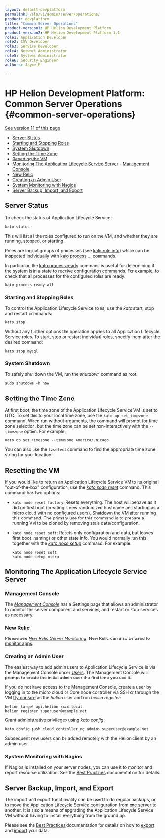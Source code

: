 ```yaml
---
layout: default-devplatform
permalink: /als/v1/admin/server/operations/
product: devplatform
title: "Common Server Operations"
product-version1: HP Helion Development Platform
product-version2: HP Helion Development Platform 1.1
role1: Application Developer
role2: ISV Developer 
role3: Service Developer
role4: Network Administrator
role5: Systems Administrator 
role6: Security Engineer
authors: Jayme P

---
```

<!--PUBLISHED-->

# HP Helion Development Platform: Common Server Operations {#common-server-operations}
[See version 1.1 of this page](/helion/devplatform/1.1/als/admin/server/operations/)


- [Server Status](#server-status)
- [Starting and Stopping Roles](#starting-and-stopping-roles)
-   [System Shutdown](#system-shutdown)
-   [Setting the Time Zone](#setting-the-time-zone)
-   [Resetting the VM](#resetting-the-vm)
-   [Monitoring The Application Lifecycle Service Server](#monitoring-the-helion-server)        -   [Management Console](#management-console)
-   [New Relic](#new-relic)
-   [Creating an Admin User](#creating-an-admin-user)
-   [System Monitoring with Nagios](#system-monitoring-with-nagios)
-   [Server Backup, Import, and Export](#server-backup-import-and-export)

Server Status[](#server-status "Permalink to this headline")
-------------------------------------------------------------

To check the status of Application Lifecycle Service:

    kato status

This will list all the roles configured to run on the VM, and whether
they are running, stopped, or starting.

Roles are logical groups of processes (see [kato role info](/als/v1/admin/reference/kato-ref/#kato-command-ref-role-info)) which can be inspected individually with [kato process
...](/als/v1/admin/reference/kato-ref/#kato-command-ref-process-list) commands.

In particular, the [kato process ready](/als/v1/admin/reference/kato-ref/#kato-command-ref-process-ready) command is useful for determining if the system is in a state to receive [configuration commands](/als/v1/admin/server/configuration/#server-configuration). For example, to check that all processes for the configured roles are ready:

    kato process ready all

### Starting and Stopping Roles[](#starting-and-stopping-roles "Permalink to this headline")

To control the Application Lifecycle Service roles, use the *kato* start,
stop and restart commands:

    kato stop

Without any further options the operation applies to all Application Lifecycle Service roles.
To start, stop or restart individual roles, specify them after the
desired command:

    kato stop mysql

### System Shutdown[](#system-shutdown "Permalink to this headline")

To safely shut down the VM, run the *shutdown* command as root:

    sudo shutdown -h now

Setting the Time Zone[](#setting-the-time-zone "Permalink to this headline")
-----------------------------------------------------------------------------

At first boot, the time zone of the Application Lifecycle Service VM is set to UTC. To set this to your local time zone, use the `kato op set_timezone` command. When run without arguments, the command will prompt
for time zone selection, but the time zone can be set non-interactively
with the `--timezone` option. For example:

    kato op set_timezone --timezone America/Chicago

You can also use the `tzselect` command to find the
appropriate time zone string for your location.

Resetting the VM[](#resetting-the-vm "Permalink to this headline")
-------------------------------------------------------------------

If you would like to return an Application Lifecycle Service VM to its original
"out-of-the-box" configuration, use the [*kato node reset*](/als/v1/admin/reference/kato-ref/#kato-command-ref-node-attach) command. This command has two options:

-   `kato node reset factory`: Resets everything.
    The host will behave as it did on first boot (creating a new
    randomized hostname and starting as a micro cloud with no configured
    users). Shutdown the VM after running this command. The primary use
    for this command is to prepare a running VM to be cloned by removing
    stale data/configuration.

-   `kato node reset soft`: Resets only
    configuration and data, but leaves first boot (naming) or other
    state info. You would normally run this together with the [*kato
    node
    setup*](/als/v1/admin/reference/kato-ref/#kato-command-ref-node-attach)
    command. For example:

        kato node reset soft
        kato node setup micro

Monitoring The Application Lifecycle Service Server[](#monitoring-the-helion-server "Permalink to this headline")
-----------------------------------------------------------------------------------------------

### Management Console[](#management-console "Permalink to this headline")

The [*Management Console*](/als/v1/user/console/#management-console) has a Settings page that allows an administrator to monitor the server component and services, and restart or stop services as necessary.

### New Relic[](#new-relic "Permalink to this headline")

Please see [*New Relic Server Monitoring*](/als/v1/admin/best-practices/#bestpractices-nrsysmond). New Relic can also be used to [monitor apps](/als/v1/user/deploy/newrelic/#newrelic).

### Creating an Admin User[](#creating-an-admin-user "Permalink to this headline")

The easiest way to add admin users to Application Lifecycle Service is via the Management
Console under [Users](/als/v1/admin/console/customize/#console-users). The Management Console will prompt to create the initial admin user the first time you use it.

If you do not have access to the Management Console, create a user by logging in to the micro cloud or Core node controller via SSH or through the VM [tty console](/als/v1/user/reference/glossary/#term-tty-console) as the *helion* user and run *helion register*:

    helion target api.helion-xxxx.local
    helion register superuser@example.net

Grant administrative privileges using *kato config*:

    kato config push cloud_controller_ng admins superuser@example.net

Subsequent new users can be added remotely with the Helion client by an admin user.

### System Monitoring with Nagios[](#system-monitoring-with-nagios "Permalink to this headline")

If Nagios is installed on your server nodes, you can use it to monitor
and report resource utilization. See the [Best Practices](/als/v1/admin/best-practices/#bestpractices-nagios) documentation for details.

## Server Backup, Import, and Export[](#server-backup-import-and-export "Permalink to this headline")

The import and export functionality can be used to do regular backups,
or to move the Application Lifecycle Service configuration from one server to another. It is also a means of upgrading the Application Lifecycle Service VM without having to install everything from the ground up.

Please see the [Best Practices](/als/v1/admin/best-practices/#bestpractices-controller-migration) documentation for details on how to [export](/als/v1/admin/best-practices/#bestpractices-migration-export) and [import](/als/v1/admin/best-practices/#bestpractices-migration-import) your data.